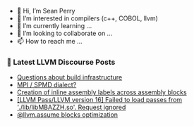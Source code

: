 - 👋 Hi, I’m Sean Perry
- 👀 I’m interested in compilers (c++, COBOL, llvm)
- 🌱 I’m currently learning ...
- 💞️ I’m looking to collaborate on ...
- 📫 How to reach me ...

<!---
s66perry/s66perry is a ✨ special ✨ repository because its `README.md` (this file) appears on your GitHub profile.
You can click the Preview link to take a look at your changes.
--->
### 📕 Latest LLVM Discourse Posts

<!-- DISCOURSE-LLVM:START -->
- [Questions about build infrastructure](https://discourse.llvm.org/t/questions-about-build-infrastructure/72567#post_1)
- [MPI / SPMD dialect?](https://discourse.llvm.org/t/mpi-spmd-dialect/72347#post_12)
- [Creation of inline assembly labels across assembly blocks](https://discourse.llvm.org/t/creation-of-inline-assembly-labels-across-assembly-blocks/72458#post_6)
- [[LLVM Pass/LLVM version 16] Failed to load passes from &#39;./lib/libMBAZZH.so&#39;. Request ignored](https://discourse.llvm.org/t/llvm-pass-llvm-version-16-failed-to-load-passes-from-lib-libmbazzh-so-request-ignored/72563#post_3)
- [@llvm.assume blocks optimization](https://discourse.llvm.org/t/llvm-assume-blocks-optimization/71609?page=2#post_27)
<!-- DISCOURSE-LLVM:END -->
